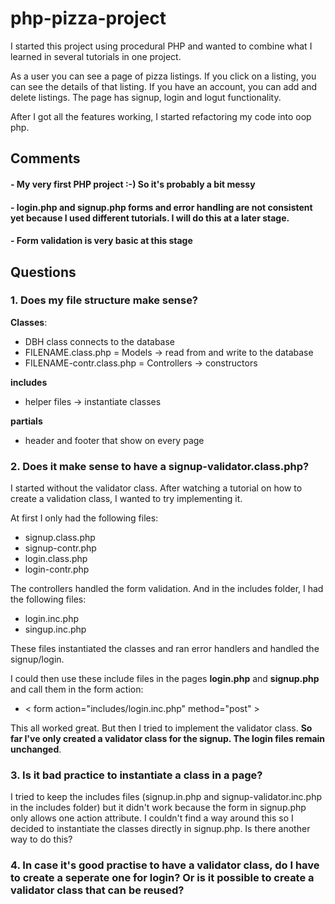 # php-pizza-project

I started this project using procedural PHP and wanted to combine what I learned in several tutorials in one project.

As a user you can see a page of pizza listings. If you click on a listing, you can see the details of that listing. If you have an account, you can add and delete listings.
The page has signup, login and logut functionality.

After I got all the features working, I started refactoring my code into oop php.

## Comments
#### - My very first PHP project :-) So it's probably a bit messy

#### - login.php and signup.php forms and error handling are not consistent yet because I used different tutorials. I will do this at a later stage.
#### - Form validation is very basic at this stage

## Questions

### 1. Does my file structure make sense?
**Classes**:
- DBH class connects to the database
- FILENAME.class.php = Models -> read from and write to the database
- FILENAME-contr.class.php = Controllers -> constructors

**includes**
- helper files -> instantiate classes

**partials**
- header and footer that show on every page


### 2. Does it make sense to have a signup-validator.class.php?

I started without the validator class. After watching a tutorial on how to create a validation class, I wanted to try implementing it.

At first I only had the following files:
- signup.class.php
- signup-contr.php
- login.class.php
- login-contr.php

The controllers handled  the form validation. And in the includes folder, I had the following files:
- login.inc.php
- singup.inc.php

These files instantiated the classes and ran error handlers and handled the signup/login.

I could then use these include files in the pages **login.php** and **signup.php** and call them in the form action:

- < form action="includes/login.inc.php" method="post" >

This all worked great. But then I tried to implement the validator class. **So far I've only created a validator class for the signup. The login files remain unchanged**.

### 3. Is it bad practice to instantiate a class in a page?

I tried to keep the includes files (signup.in.php and signup-validator.inc.php in the includes folder) but it didn't work because the form in signup.php only allows one action attribute.
I couldn't find a way around this so I decided to instantiate the classes directly in signup.php. Is there another way to do this?

### 4. In case it's good practise to have a validator class, do I have to create a seperate one for login? Or is it possible to create a validator class that can be reused?




 


